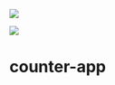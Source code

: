 <a href="https://codeclimate.com/github/mirriam-akongo/counter-app/maintainability"><img src="https://api.codeclimate.com/v1/badges/4bfe17d2d0b4598716e2/maintainability" /></a>

<a href="https://codeclimate.com/github/mirriam-akongo/counter-app/test_coverage"><img src="https://api.codeclimate.com/v1/badges/4bfe17d2d0b4598716e2/test_coverage" /></a>

# counter-app
